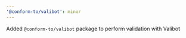 ```yaml
---
'@conform-to/valibot': minor
---
```


Added `@conform-to/valibot` package to perform validation with Valibot
